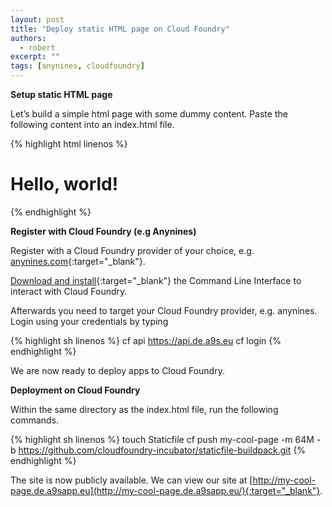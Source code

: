 ```yaml
---
layout: post
title: "Deploy static HTML page on Cloud Foundry"
authors:
  - robert
excerpt: ""
tags: [anynines, cloudfoundry]
---
```


**Setup static HTML page**

Let’s build a simple html page with some dummy content.
Paste the following content into an index.html file.

{% highlight html linenos %}
<!DOCTYPE html>
<html lang="en">
  <head>
    <meta charset="utf-8">
    <title>My page</title>
  </head>
  <body>
    <h1>Hello, world!</h1>
  </body>
</html>
{% endhighlight %}

**Register with Cloud Foundry (e.g Anynines)**

Register with a Cloud Foundry provider of your choice, e.g. [anynines.com](http://anynines.com/){:target="_blank"}.

[Download and install](https://anynines.zendesk.com/entries/60241846-How-to-install-the-CLI-v6){:target="_blank"} the Command Line Interface to interact with Cloud Foundry.

Afterwards you need to target your Cloud Foundry provider, e.g. anynines. Login using your credentials by typing

{% highlight sh linenos %}
cf api https://api.de.a9s.eu
cf login
{% endhighlight %}

We are now ready to deploy apps to Cloud Foundry.

**Deployment on Cloud Foundry**

Within the same directory as the index.html file, run the following commands.

{% highlight sh linenos %}
touch Staticfile
cf push my-cool-page -m 64M -b https://github.com/cloudfoundry-incubator/staticfile-buildpack.git
{% endhighlight %}

The site is now publicly available.
We can view our site at [http://my-cool-page.de.a9sapp.eu](http://my-cool-page.de.a9sapp.eu/){:target="_blank"}.

